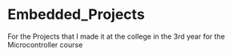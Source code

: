 # Embedded_Projects

For the Projects that I made it at the college in the 3rd year for the Microcontroller course
